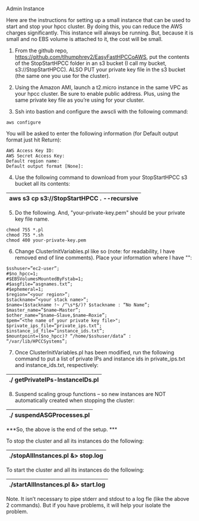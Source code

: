 Admin Instance

Here are the instructions for setting up a small instance that can be used to start and stop your hpcc cluster. By doing this, you can reduce the AWS charges significantly. This instance will always be running. But, because it is small and no EBS volume is attached to it, the cost will be small.

1.  From the github repo, <https://github.com/tlhumphrey2/EasyFastHPCCoAWS>, put the contents of the StopStartHPCC folder in an s3 bucket (I call my bucket, s3://StopStartHPCC). ALSO PUT your private key file in the s3 bucket (the same one you use for the cluster).

2.  Using the Amazon AMI, launch a t2.micro instance in the same VPC as your hpcc cluster. Be sure to enable public address. Plus, using the same private key file as you’re using for your cluster.

3.  Ssh into bastion and configure the awscli with the following command:

```
aws configure
```

You will be asked to enter the following information (for Default output format just hit Return):

```
AWS Access Key ID:                            
AWS Secret Access Key:                           
Default region name:                
Default output format [None]:
```

4.  Use the following command to download from your StopStartHPCC s3 bucket all its contents:

| aws s3 cp s3://StopStartHPCC . --recursive |
|--------------------------------------------|

5.  Do the following. And, "your-private-key.pem" should be your private key file name.

```
chmod 755 *.pl                         
chmod 755 *.sh                          
chmod 400 your-private-key.pem
```

6.  Change ClusterInitVariables.pl like so (note: for readability, I have removed end of line comments). Place your information where I have "<what you should enter>":

```
$sshuser=”ec2-user”;                                                     
#$no_hpcc=1;                                                            
#$EBSVolumesMountedByFstab=1;                                            
#$asgfile=”asgnames.txt”;                                                
#$ephemeral=1;                                                           
$region=”<your region>”;                                            
$stackname=”<your stack name>”;                                     
$name=($stackname !~ /^\s*$/)? $stackname : “No Name”;  
$master_name=”$name—Master”;                                             
$other_name=”$name—Slave,$name—Roxie”;                                   
$pem=”<the name of your private key file>";                         
$private_ips_file=”private_ips.txt”;                                   
$instance_id_file=”instance_ids.txt”;                                  
$mountpoint=($no_hpcc)? “/home/$sshuser/data” : “/var/lib/HPCCSystems”;
```

7.  Once ClusterInitVariables.pl has been modified, run the following command to put a list of private IPs and instance ids in private_ips.txt and instance\_ids.txt, respectively:

| ./ getPrivateIPs-InstanceIDs.pl |
|---------------------------------|

8.  Suspend scaling group functions – so new instances are NOT automatically created when stopping the cluster:

| ./ suspendASGProcesses.pl |
|---------------------------|

***So, the above is the end of the setup. ***

To stop the cluster and all its instances do the following:

| ./stopAllInstances.pl &\> stop.log |
|------------------------------------|

To start the cluster and all its instances do the following:

| ./startAllInstances.pl &\> start.log |
|--------------------------------------|

Note. It isn’t necessary to pipe stderr and stdout to a log fle (like the above 2 commands). But if you have problems, it will help your isolate the problem.

